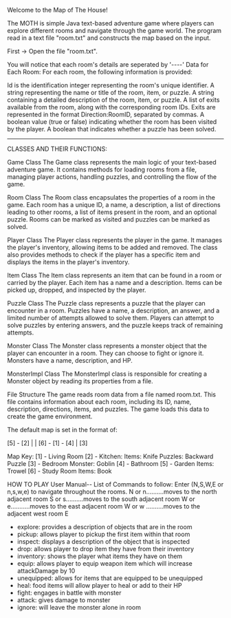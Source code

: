 Welcome to the Map of The House!

The MOTH is simple Java text-based adventure game where players can explore different rooms and navigate through the game world.
The program read in a text file "room.txt" and constructs the map based on the input.

First -> Open the file "room.txt".

You will notice that each room's details are seperated by '----'
Data for Each Room: For each room, the following information is provided:

<Id> 
Id is the identification integer representing the room's unique identifier.

<name> 
A string representing the name or title of the room, item, or puzzle.

<description>
A string containing a detailed description of the room, item, or puzzle.

<exits> 
A list of exits available from the room, along with the corresponding room IDs. Exits are represented in the format Direction:RoomID, separated by commas.

<visited>
A boolean value (true or false) indicating whether the room has been visited by the player.

<isPuzzleSolved>
A boolean that indicates whether a puzzle has been solved.

-----
CLASSES AND THEIR FUNCTIONS:

Game Class
The Game class represents the main logic of your text-based adventure game. It contains methods for loading rooms from a file, managing player actions, handling puzzles, and controlling the flow of the game.

Room Class
The Room class encapsulates the properties of a room in the game. Each room has a unique ID, a name, a description, a list of directions leading to other rooms, a list of items present in the room, and an optional puzzle. Rooms can be marked as visited and puzzles can be marked as solved.

Player Class
The Player class represents the player in the game. It manages the player's inventory, allowing items to be added and removed. The class also provides methods to check if the player has a specific item and displays the items in the player's inventory.

Item Class
The Item class represents an item that can be found in a room or carried by the player. Each item has a name and a description. Items can be picked up, dropped, and inspected by the player.

Puzzle Class
The Puzzle class represents a puzzle that the player can encounter in a room. Puzzles have a name, a description, an answer, and a limited number of attempts allowed to solve them. Players can attempt to solve puzzles by entering answers, and the puzzle keeps track of remaining attempts.

Monster Class
The Monster class represents a monster object that the player can encounter in a room. They can choose to fight or ignore it. Monsters have a name, description, and HP.

MonsterImpl Class
The MonsterImpl class is responsible for creating a Monster object by reading its properties from a file.

File Structure
The game reads room data from a file named room.txt. This file contains information about each room, including its ID, name, description, directions, items, and puzzles. The game loads this data to create the game environment.


The default map is set in the format of:

[5] - [2] 
|      |
[6] - [1] - [4]
|
[3]


Map Key:
[1] - Living Room
[2] - Kitchen:
      Items: Knife
      Puzzles: Backward Puzzle
[3] - Bedroom
      Monster: Goblin
[4] - Bathroom
[5] - Garden
      Items: Trowel
[6] - Study Room
      Items: Book



HOW TO PLAY
User Manual--
List of Commands to follow:
Enter (N,S,W,E or n,s,w,e) to navigate throughout the rooms.
N or n..........moves to the north adjacent room
S or s..........moves to the south adjacent room
W or e...........moves to the east adjacent room
W or w ..........moves to the adjacent west room
E
- explore: provides a description of objects that are in the room
- pickup: allows player to pickup the first item within that room
- inspect: displays a description of the object that is inspected
- drop: allows player to drop item they have from their inventory 
- inventory: shows the player what items they have on them
- equip: allows player to equip weapon item which will increase attackDamage by 10
- unequipped: allows for items that are equipped to be unequipped
- heal: food items will allow player to heal or add to their HP 
- fight: engages in battle with monster
- attack: gives damage to monster 
- ignore: will leave the monster alone in room
